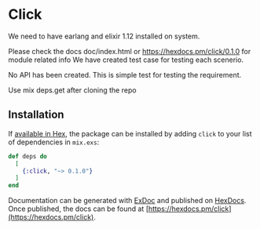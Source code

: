 # Click
We need to have earlang and elixir 1.12 installed on system.

Please check the docs doc/index.html or https://hexdocs.pm/click/0.1.0
for module related info
We have created test case for testing each scenerio.

No API has been created. This is simple test for testing the requirement.

Use mix deps.get after cloning the repo


## Installation

If [available in Hex](https://hexdocs.pm/click/0.1.0
), the package can be installed
by adding `click` to your list of dependencies in `mix.exs`:

```elixir
def deps do
  [
    {:click, "~> 0.1.0"}
  ]
end
```

Documentation can be generated with [ExDoc](https://github.com/elixir-lang/ex_doc)
and published on [HexDocs](https://hexdocs.pm). Once published, the docs can
be found at [https://hexdocs.pm/click](https://hexdocs.pm/click).

